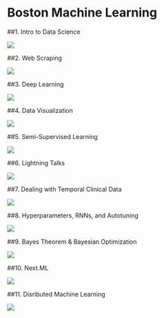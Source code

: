 **Boston Machine Learning**
===================

##1. Intro to Data Science

<a href="https://github.com/gwulfs/bostonml/tree/master/1.%20intro"><img src="http://i.imgur.com/sOyU3Zq.png"></a>

##2. Web Scraping

<a href="https://github.com/gwulfs/bostonml/tree/master/2.%20scraping"><img src="http://i.imgur.com/v0W1btg.png"></a>

##3. Deep Learning

<a href="https://github.com/gwulfs/bostonml/tree/master/3.%20deep%20learning"><img src="http://i.imgur.com/cwyA0pD.png"></a>

##4. Data Visualization

<a href="https://github.com/gwulfs/bostonml/tree/master/4.%20data%20visualization"><img src="http://i.imgur.com/cQtgt7r.jpg"></a>

##5. Semi-Supervised Learning

<a href="https://github.com/gwulfs/bostonml/tree/master/5.%20semi-supervised%20learning"><img src="http://i.imgur.com/kJzIJdi.png"></a>

##6. Lightning Talks

<a href="https://github.com/gwulfs/bostonml/tree/master/6.%20lightning%20talks"><img src="http://i.imgur.com/AWUeSdN.png"></a>

##7. Dealing with Temporal Clinical Data

<a href="https://github.com/gwulfs/bostonml/tree/master/7.%20dealing%20with%20temporal%20clinical%20data"><img src="http://i.imgur.com/hSyvgPo.png"></a>

##8. Hyperparameters, RNNs, and Autotuning

<a href="https://github.com/gwulfs/bostonml/tree/master/8.%20hyperparameters%2C%20RNNs%2C%20and%20autotuning"><img src="http://i.imgur.com/3Q4B89y.png"></a>

##9. Bayes Theorem & Bayesian Optimization

<a href="https://github.com/gwulfs/bostonml/tree/master/9.%20bayes%20theorem%20%26%20bayesian%20optimization"><img src="http://i.imgur.com/LstDLV1.jpg"></a>

##10. Next.ML

<a href="https://github.com/gwulfs/bostonml/tree/master/10.%20next.ml"><img src="http://i.imgur.com/ZEaJi0M.png"></a>

##11. Disributed Machine Learning

<a href="https://github.com/gwulfs/bostonml/tree/master/10.%20next.ml"><img src="http://i.imgur.com/V5PRSya.png"></a>
